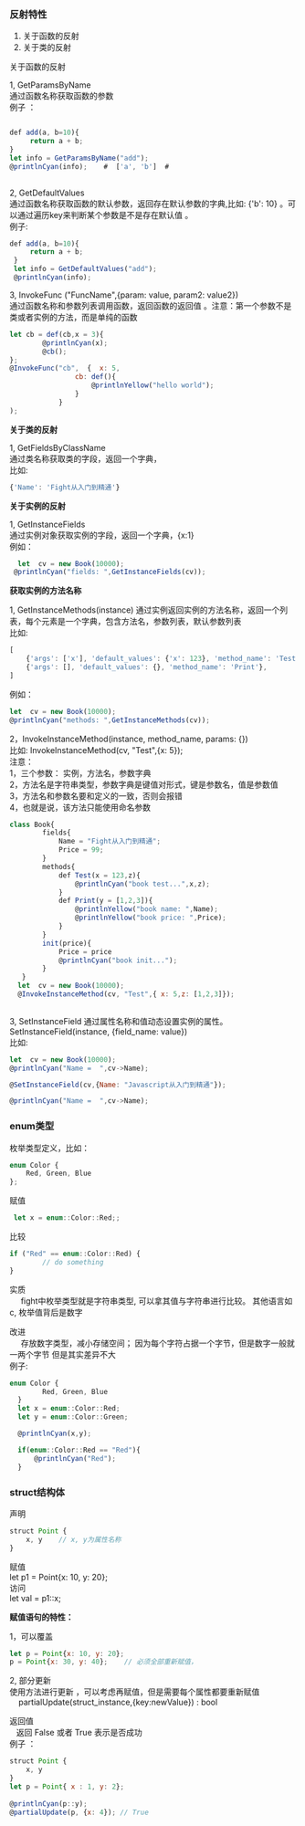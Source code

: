 ### 反射特性  
1. 关于函数的反射
2. 关于类的反射
  
关于函数的反射

   1, GetParamsByName  
	通过函数名称获取函数的参数           
	例子 ： 
```js

def add(a, b=10){  
	 return a + b;  
}  
let info = GetParamsByName("add"); 
@printlnCyan(info);    #  ['a', 'b']  #  
  
```

2, GetDefaultValues  
	通过函数名称获取函数的默认参数，返回存在默认参数的字典,比如:  {'b': 10} 。可以通过遍历key来判断某个参数是不是存在默认值 。  
例子:  
                 
``` js
def add(a, b=10){  
	 return a + b;  
 }  
 let info = GetDefaultValues("add");  
 @printlnCyan(info);  
```
3, InvokeFunc ("FuncName",{param: value, param2: value2})  
	  通过函数名称和参数列表调用函数，返回函数的返回值 。注意：第一个参数不是类或者实例的方法，而是单纯的函数                                           
``` js
let cb = def(cb,x = 3){  
		@printlnCyan(x);  
		@cb();  
};  
@InvokeFunc("cb",  {  x: 5,  
				cb: def(){  
					@printlnYellow("hello world");  
				}  
			}  
);  
```

**关于类的反射**

1, GetFieldsByClassName  
	通过类名称获取类的字段，返回一个字典，  
	比如:  
	    
``` js
{'Name': 'Fight从入门到精通'}  
```
 
 **关于实例的反射** 

1, GetInstanceFields  
	通过实例对象获取实例的字段，返回一个字典，{x:1}  
	例如：  
                    
``` js
  let  cv = new Book(10000);  
 @printlnCyan("fields: ",GetInstanceFields(cv));
```
  
 **获取实例的方法名称**  
 
1, GetInstanceMethods(instance) 
	通过实例返回实例的方法名称，返回一个列表，每个元素是一个字典，包含方法名，参数列表，默认参数列表  
	比如:         
```js
[  
	{'args': ['x'], 'default_values': {'x': 123}, 'method_name': 'Test'},  
	{'args': [], 'default_values': {}, 'method_name': 'Print'},  
]  
```
例如：                  
``` js
let  cv = new Book(10000);  
@printlnCyan("methods: ",GetInstanceMethods(cv));  
```

 2，InvokeInstanceMethod(instance, method_name, params: {})  
     比如:
		InvokeInstanceMethod(cv, "Test",{x: 5});  
	注意：  
		1，三个参数： 实例，方法名，参数字典  
		2，方法名是字符串类型，参数字典是键值对形式，键是参数名，值是参数值  
		3，方法名和参数名要和定义的一致，否则会报错  
		4，也就是说，该方法只能使用命名参数  
                 
``` js
class Book{  
		fields{  
			Name = "Fight从入门到精通";  
			Price = 99;  
		}  
		methods{  
			def Test(x = 123,z){  
				@printlnCyan("book test...",x,z);  
			}  
			def Print(y = [1,2,3]){  
				@printlnYellow("book name: ",Name);  
				@printlnYellow("book price: ",Price);  
			}  
		}  
		init(price){  
			Price = price  
			@printlnCyan("book init...");  
		}  
   }  
  let  cv = new Book(10000);  
  @InvokeInstanceMethod(cv, "Test",{ x: 5,z: [1,2,3]});  
  
```

3, SetInstanceField
    通过属性名称和值动态设置实例的属性。                
    SetInstanceField(instance, {field_name: value})  
    比如:  
                      
``` js
let  cv = new Book(10000);  
@printlnCyan("Name =  ",cv->Name);  

@SetInstanceField(cv,{Name: "Javascript从入门到精通"});  

@printlnCyan("Name =  ",cv->Name);  
```

### enum类型  
枚举类型定义，比如：           
	
``` js
enum Color {
	Red, Green, Blue
};  
```

赋值  
	
``` js
 let x = enum::Color::Red;;  
```

比较  
``` js
if ("Red" == enum::Color::Red) {  
		// do something  
} 
```
 
实质  
	   &nbsp;&nbsp;&nbsp;&nbsp;&nbsp;fight中枚举类型就是字符串类型, 可以拿其值与字符串进行比较。 其他语言如c, 枚举值背后是数字  
 
改进            
	  &nbsp;&nbsp;&nbsp;&nbsp;&nbsp;存放数字类型，减小存储空间； 因为每个字符占据一个字节，但是数字一般就一两个字节   但是其实差异不大  
    例子:  
``` js
enum Color {  
		Red, Green, Blue  
  }  
  let x = enum::Color::Red;  
  let y = enum::Color::Green;  

  @printlnCyan(x,y);  

  if(enum::Color::Red == "Red"){  
	  @printlnCyan("Red");  
  }  
```

### struct结构体  

声明
```js
struct Point {  
	x, y    // x, y为属性名称
}  
```

赋值        
	let p1 = Point{x: 10, y: 20};  
访问  
	 let val =  p1::x;  
  
**赋值语句的特性：**  
  
  1，可以覆盖  
		
``` js
let p = Point{x: 10, y: 20};  
p = Point{x: 30, y: 40};    // 必须全部重新赋值，
```
2, 部分更新  
  使用方法进行更新 ，可以考虑再赋值，但是需要每个属性都要重新赋值           
		 &nbsp;&nbsp;&nbsp;&nbsp;partialUpdate(struct_instance,{key:newValue}) : bool  
	 
  返回值  
		 &nbsp;&nbsp;&nbsp;返回 False 或者 True 表示是否成功  
	  例子 ：          
```js
struct Point {  
	x, y  
}  
let p = Point{ x : 1, y: 2};  
 
@printlnCyan(p::y);  
@partialUpdate(p, {x: 4}); // True
```
